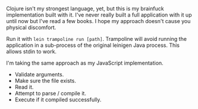 Clojure isn't my strongest language, yet, but this is my brainfuck implementation built with it. I've never really built a full application with it up until now but I've read a few books. I hope my approach doesn't cause you physical discomfort.

Run it with `lein trampoline run [path]`. Trampoline will avoid running the application in a sub-process of the original leinigen Java process. This allows stdin to work.

I'm taking the same approach as my JavaScript implementation.

 * Validate arguments.
 * Make sure the file exists.
 * Read it.
 * Attempt to parse / compile it.
 * Execute if it compiled successfully.
